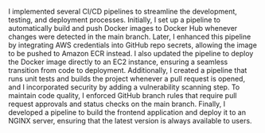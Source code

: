 I implemented several CI/CD pipelines to streamline the development, testing, and deployment processes. Initially, I set up a pipeline to automatically build and push Docker images to Docker Hub whenever changes were detected in the main branch. Later, I enhanced this pipeline by integrating AWS credentials into GitHub repo secrets, allowing the image to be pushed to Amazon ECR instead. I also updated the pipeline to deploy the Docker image directly to an EC2 instance, ensuring a seamless transition from code to deployment. Additionally, I created a pipeline that runs unit tests and builds the project whenever a pull request is opened, and I incorporated security by adding a vulnerability scanning step. To maintain code quality, I enforced GitHub branch rules that require pull request approvals and status checks on the main branch. Finally, I developed a pipeline to build the frontend application and deploy it to an NGINX server, ensuring that the latest version is always available to users.
